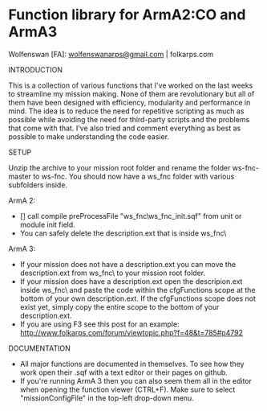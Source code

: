 Function library for ArmA2:CO and ArmA3
==
Wolfenswan [FA]: wolfenswanarps@gmail.com | folkarps.com

INTRODUCTION

This is a collection of various functions that I've worked on the last weeks to streamline my mission making. 
None of them are revolutionary but all of them have been designed with efficiency, modularity and performance in mind. 
The idea is to reduce the need for repetitive scripting as much as possible while avoiding the need for third-party scripts and the problems that come with that. 
I've also tried and comment everything as best as possible to make understanding the code easier.



SETUP

Unzip the archive to your mission root folder and rename the folder ws-fnc-master to ws-fnc. You should now have a ws_fnc folder with various subfolders inside.

ArmA 2:
* [] call compile preProcessFile "ws_fnc\ws_fnc_init.sqf" from unit or module init field.
* You can safely delete the description.ext that is inside ws_fnc\

ArmA 3:
* If your mission does not have a description.ext you can move the description.ext from ws_fnc\ to your mission root folder.
* If your mission does have a description.ext open the descripion.ext inside ws_fnc\ and paste the code within the cfgFunctions scope at the bottom of your own description.ext. If the cfgFunctions scope does not exist yet, simply copy the entire scope to the bottom of your description.ext.
* If you are using F3 see this post for an example: http://www.folkarps.com/forum/viewtopic.php?f=48&t=785#p4792



DOCUMENTATION

* All major functions are documented in themselves. To see how they work open their .sqf with a text editor or their pages on github. 
* If you're running ArmA 3 then you can also seem them all in the editor when opening the function viewer (CTRL+F). Make sure to select "missionConfigFile" in the top-left drop-down menu.
